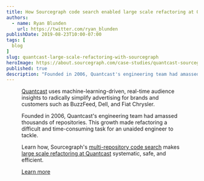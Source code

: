 ```yaml
---
title: How Sourcegraph code search enabled large scale refactoring at Quantcast
authors:
  - name: Ryan Blunden
    url: https://twitter.com/ryan_blunden
publishDate: 2019-08-23T10:00-07:00
tags: [
  blog
]
slug: quantcast-large-scale-refactoring-with-sourcegraph
heroImage: https://about.sourcegraph.com/case-studies/quantcast-sourcegraph-case-study.jpg
published: true
description: "Founded in 2006, Quantcast's engineering team had amassed thousands of repositories. Learn how after deploying Sourcegraph, Quantcast was able to do major refactors with confidence."
---
```


<Figure 
  src="/case-studies/quantcast-sourcegraph-case-study-og-embed.jpg" alt="Case study: Quantcast adopts Sourcegraph Universal Code Search"
/>

[Quantcast](https://www.quantcast.com) uses machine-learning-driven, real-time audience insights to radically simplify advertising for brands and customers such as BuzzFeed, Dell, and Fiat Chrysler.

Founded in 2006, Quantcast's engineering team had amassed thousands of repositories. This growth made refactoring a difficult and time-consuming task for an unaided engineer to tackle.

Learn how, Sourcegraph's [multi-repository code search](/product/code-search-navigation) makes [large scale refactoring at Quantcast](/case-studies/quantcast) systematic, safe, and efficient.

<div className="align-items-center justify-content-center d-flex">
  <a href="/case-studies/quantcast-large-scale-refactoring" className="btn btn-primary mt-4">Learn more</a>
</div>
